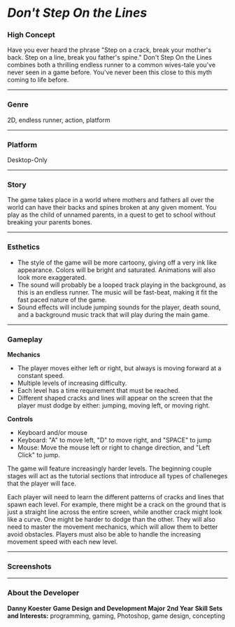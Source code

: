 # ***Don't Step On the Lines***
### **High Concept**
Have you ever heard the phrase "Step on a crack, break your mother's back. Step on a line, break you father's spine."
Don't Step On the Lines combines both a thrilling endless runner to a common wives-tale you've never seen in a game before.
You've never been this close to this myth coming to life before.

***
### **Genre**
2D, endless runner, action, platform

***
### **Platform**
Desktop-Only

***
### **Story**
The game takes place in a world where mothers and fathers all over the world can have their backs and spines broken at any given moment.
You play as the child of unnamed parents, in a quest to get to school without breaking your parents bones.

***
### **Esthetics**
* The style of the game will be more cartoony, giving off a very ink like appearance. Colors will be bright and saturated. Animations will
also look more exaggerated.
* The sound will probably be a looped track playing in the background, as this is an endless runner. The music will be fast-beat, making it fit
the fast paced nature of the game.
* Sound effects will include jumping sounds for the player, death sound, and a background music track that will play during the main game.

***
### **Gameplay**
**Mechanics**
* The player moves either left or right, but always is moving forward at a constant speed. 
* Multiple levels of increasing difficulty.
* Each level has a time requirement that must be reached.
* Different shaped cracks and lines will appear on the screen that the player must dodge by either: jumping, moving left, or moving right.

**Controls**
* Keyboard and/or mouse
* Keyboard: "A" to move left, "D" to move right, and "SPACE" to jump
* Mouse: Move the mouse left or right to change direction, and "Left Click" to jump.

The game will feature increasingly harder levels. The beginning couple stages will act as the tutorial sections that introduce all types of
challeneges that the player will face.

Each player will need to learn the different patterns of cracks and lines that spawn each level. For example, there might be a crack on the ground
that is just a straight line across the entire screen, while another crack might look like a curve. One might be harder to dodge than the other.
They will also need to master the movement
mechanics, which will allow them to better avoid obstacles. Players must also be able to handle the increasing movement speed with each new level.

***
### Screenshots

***
### About the Developer
**Danny Koester**
**Game Design and Development Major**
**2nd Year**
**Skill Sets and Interests:** programming, gaming, Photoshop, game design, concepting

